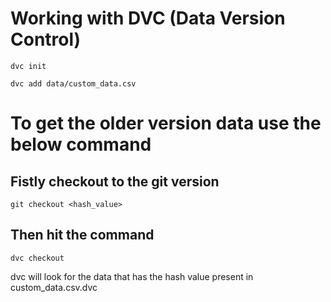# Working with DVC (Data Version Control)

```dvc init```

```dvc add data/custom_data.csv```

# To get the older version data use the below command

## Fistly checkout to the git version 
```git checkout <hash_value>```

## Then hit the command
```dvc checkout```

dvc will look for the data that has the hash value present in custom_data.csv.dvc

